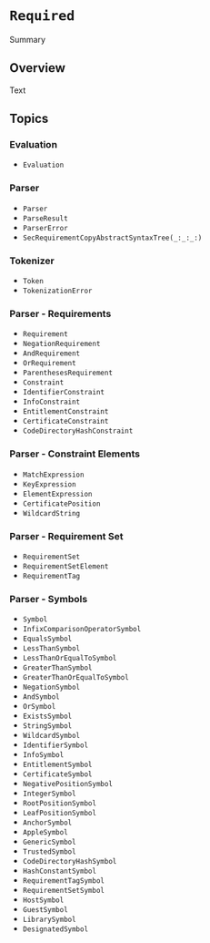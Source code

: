 # ``Required``

<!--@START_MENU_TOKEN@-->Summary<!--@END_MENU_TOKEN@-->

## Overview

<!--@START_MENU_TOKEN@-->Text<!--@END_MENU_TOKEN@-->

## Topics

### Evaluation
- ``Evaluation``

### Parser
- ``Parser``
- ``ParseResult``
- ``ParserError``
- ``SecRequirementCopyAbstractSyntaxTree(_:_:_:)``

### Tokenizer
- ``Token``
- ``TokenizationError``

### Parser - Requirements
- ``Requirement``
- ``NegationRequirement``
- ``AndRequirement``
- ``OrRequirement``
- ``ParenthesesRequirement``
- ``Constraint``
- ``IdentifierConstraint``
- ``InfoConstraint``
- ``EntitlementConstraint``
- ``CertificateConstraint``
- ``CodeDirectoryHashConstraint``

### Parser - Constraint Elements
- ``MatchExpression``
- ``KeyExpression``
- ``ElementExpression``
- ``CertificatePosition``
- ``WildcardString``

### Parser - Requirement Set
- ``RequirementSet``
- ``RequirementSetElement``
- ``RequirementTag``

### Parser - Symbols
- ``Symbol``
- ``InfixComparisonOperatorSymbol``
- ``EqualsSymbol``
- ``LessThanSymbol``
- ``LessThanOrEqualToSymbol``
- ``GreaterThanSymbol``
- ``GreaterThanOrEqualToSymbol``
- ``NegationSymbol``
- ``AndSymbol``
- ``OrSymbol``
- ``ExistsSymbol``
- ``StringSymbol``
- ``WildcardSymbol``
- ``IdentifierSymbol``
- ``InfoSymbol``
- ``EntitlementSymbol``
- ``CertificateSymbol``
- ``NegativePositionSymbol``
- ``IntegerSymbol``
- ``RootPositionSymbol``
- ``LeafPositionSymbol``
- ``AnchorSymbol``
- ``AppleSymbol``
- ``GenericSymbol``
- ``TrustedSymbol``
- ``CodeDirectoryHashSymbol``
- ``HashConstantSymbol``
- ``RequirementTagSymbol``
- ``RequirementSetSymbol``
- ``HostSymbol``
- ``GuestSymbol``
- ``LibrarySymbol``
- ``DesignatedSymbol``
